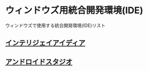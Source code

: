 # ウィンドウズ用統合開発環境(IDE)

ウィンドウズで使用する統合開発環境(IDE)リスト

## [インテリジェイアイディア](https://github.com/ghsumiyasu/IDE/blob/main/README-IDE-IntelliJ-jp.md)
## [アンドロイドスタジオ](https://github.com/ghsumiyasu/IDE/blob/main/README-IDE-Android-Studio-jp.md)
